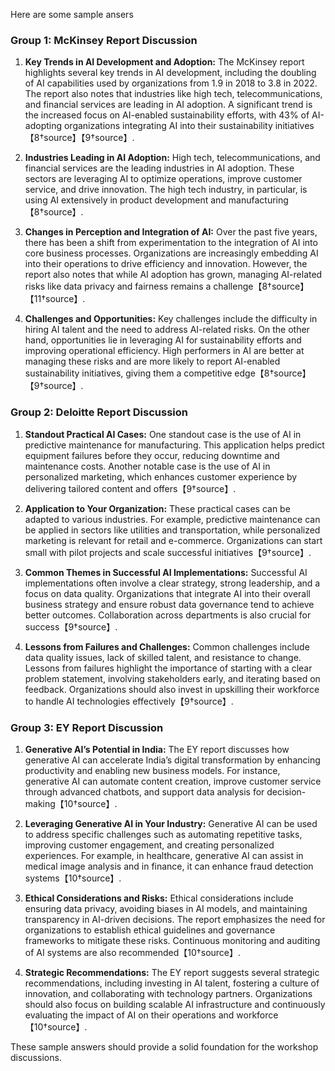 Here are some sample ansers

### Group 1: McKinsey Report Discussion

1. **Key Trends in AI Development and Adoption:**
   The McKinsey report highlights several key trends in AI development, including the doubling of AI capabilities used by organizations from 1.9 in 2018 to 3.8 in 2022. The report also notes that industries like high tech, telecommunications, and financial services are leading in AI adoption. A significant trend is the increased focus on AI-enabled sustainability efforts, with 43% of AI-adopting organizations integrating AI into their sustainability initiatives【8†source】【9†source】.

2. **Industries Leading in AI Adoption:**
   High tech, telecommunications, and financial services are the leading industries in AI adoption. These sectors are leveraging AI to optimize operations, improve customer service, and drive innovation. The high tech industry, in particular, is using AI extensively in product development and manufacturing【8†source】.

3. **Changes in Perception and Integration of AI:**
   Over the past five years, there has been a shift from experimentation to the integration of AI into core business processes. Organizations are increasingly embedding AI into their operations to drive efficiency and innovation. However, the report also notes that while AI adoption has grown, managing AI-related risks like data privacy and fairness remains a challenge【8†source】【11†source】.

4. **Challenges and Opportunities:**
   Key challenges include the difficulty in hiring AI talent and the need to address AI-related risks. On the other hand, opportunities lie in leveraging AI for sustainability efforts and improving operational efficiency. High performers in AI are better at managing these risks and are more likely to report AI-enabled sustainability initiatives, giving them a competitive edge【8†source】【9†source】.

### Group 2: Deloitte Report Discussion

1. **Standout Practical AI Cases:**
   One standout case is the use of AI in predictive maintenance for manufacturing. This application helps predict equipment failures before they occur, reducing downtime and maintenance costs. Another notable case is the use of AI in personalized marketing, which enhances customer experience by delivering tailored content and offers【9†source】.

2. **Application to Your Organization:**
   These practical cases can be adapted to various industries. For example, predictive maintenance can be applied in sectors like utilities and transportation, while personalized marketing is relevant for retail and e-commerce. Organizations can start small with pilot projects and scale successful initiatives【9†source】.

3. **Common Themes in Successful AI Implementations:**
   Successful AI implementations often involve a clear strategy, strong leadership, and a focus on data quality. Organizations that integrate AI into their overall business strategy and ensure robust data governance tend to achieve better outcomes. Collaboration across departments is also crucial for success【9†source】.

4. **Lessons from Failures and Challenges:**
   Common challenges include data quality issues, lack of skilled talent, and resistance to change. Lessons from failures highlight the importance of starting with a clear problem statement, involving stakeholders early, and iterating based on feedback. Organizations should also invest in upskilling their workforce to handle AI technologies effectively【9†source】.

### Group 3: EY Report Discussion

1. **Generative AI’s Potential in India:**
   The EY report discusses how generative AI can accelerate India’s digital transformation by enhancing productivity and enabling new business models. For instance, generative AI can automate content creation, improve customer service through advanced chatbots, and support data analysis for decision-making【10†source】.

2. **Leveraging Generative AI in Your Industry:**
   Generative AI can be used to address specific challenges such as automating repetitive tasks, improving customer engagement, and creating personalized experiences. For example, in healthcare, generative AI can assist in medical image analysis and in finance, it can enhance fraud detection systems【10†source】.

3. **Ethical Considerations and Risks:**
   Ethical considerations include ensuring data privacy, avoiding biases in AI models, and maintaining transparency in AI-driven decisions. The report emphasizes the need for organizations to establish ethical guidelines and governance frameworks to mitigate these risks. Continuous monitoring and auditing of AI systems are also recommended【10†source】.

4. **Strategic Recommendations:**
   The EY report suggests several strategic recommendations, including investing in AI talent, fostering a culture of innovation, and collaborating with technology partners. Organizations should also focus on building scalable AI infrastructure and continuously evaluating the impact of AI on their operations and workforce【10†source】.

These sample answers should provide a solid foundation for the workshop discussions.
